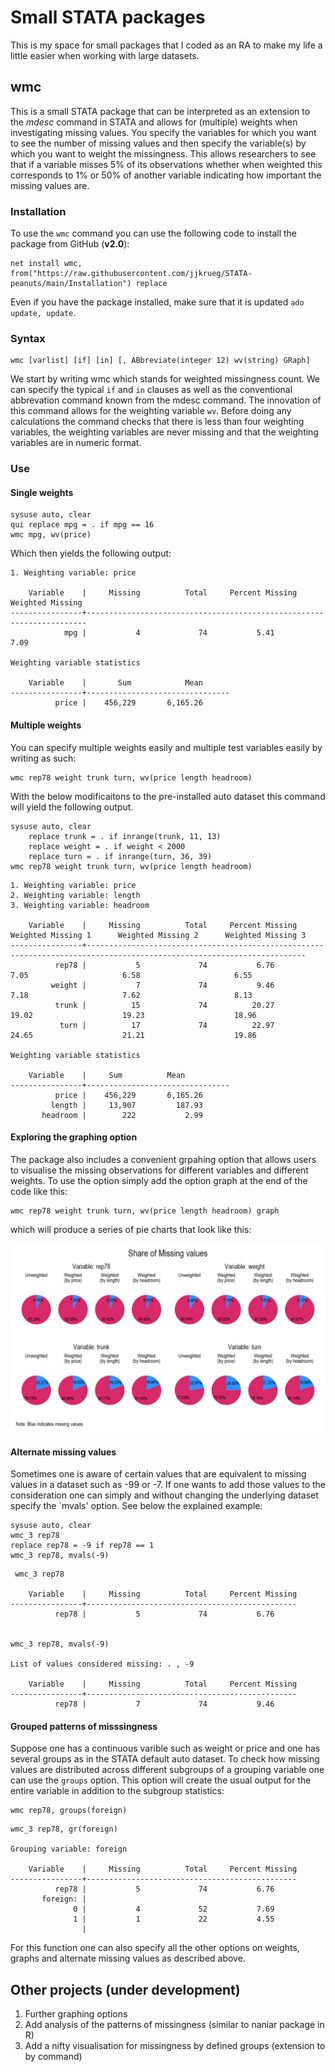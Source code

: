 # Small STATA packages
This is my space for small packages that I coded as an RA to make my life a little easier when working with large datasets. 

## wmc

This is a small STATA package that can be interpreted as an extension to the _mdesc_ command in STATA and allows for (multiple) weights when investigating missing values. You specify the variables for which you want to see the number of missing values and then specify the variable(s) by which you want to weight the missingness. This allows researchers to see that if a variable misses 5% of its observations whether when weighted this corresponds to 1% or 50% of another variable indicating how important the missing values are. 

### Installation 

To use the `wmc` command you can use the following code to install the package from GitHub (**v2.0**):

```
net install wmc, from("https://raw.githubusercontent.com/jjkrueg/STATA-peanuts/main/Installation") replace
```

Even if you have the package installed, make sure that it is updated `ado update, update`.

### Syntax

```
wmc [varlist] [if] [in] [, ABbreviate(integer 12) wv(string) GRaph]
```

We start by writing wmc which stands for weighted missingness count. We can specify the typical `if` and `in` clauses as well as the conventional abbrevation command known from the mdesc command. The innovation of this command allows for the weighting variable `wv`. Before doing any calculations the command checks that there is less than four weighting variables, the weighting variables are never missing and that the weighting variables are in numeric format. 

### Use

#### Single weights

```
sysuse auto, clear
qui replace mpg = . if mpg == 16
wmc mpg, wv(price)
```

Which then yields the following output:

```
1. Weighting variable: price

    Variable    |     Missing          Total     Percent Missing      Weighted Missing
----------------+----------------------------------------------------------------------
            mpg |           4             74           5.41           7.09

Weighting variable statistics

    Variable    |       Sum            Mean
----------------+--------------------------------
          price |    456,229       6,165.26
```

#### Multiple weights

You can specify multiple weights easily and multiple test variables easily by writing as such:

```
wmc rep78 weight trunk turn, wv(price length headroom)
```

With the below modificaitons to the pre-installed auto dataset this command will yield the following output. 

```
sysuse auto, clear
	replace trunk = . if inrange(trunk, 11, 13)
	replace weight = . if weight < 2000
	replace turn = . if inrange(turn, 36, 39)
wmc rep78 weight trunk turn, wv(price length headroom)
```

```
1. Weighting variable: price
2. Weighting variable: length
3. Weighting variable: headroom

    Variable    |     Missing          Total     Percent Missing      Weighted Missing 1      Weighted Missing 2      Weighted Missing 3
----------------+-----------------------------------------------------------------------------------------------------------------------
          rep78 |           5             74           6.76           7.05                     6.58                     6.55
         weight |           7             74           9.46           7.18                     7.62                     8.13
          trunk |          15             74          20.27          19.02                    19.23                    18.96
           turn |          17             74          22.97          24.65                    21.21                    19.86

Weighting variable statistics

    Variable    |     Sum          Mean
----------------+--------------------------------
          price |    456,229       6,165.26
         length |     13,907         187.93
       headroom |        222           2.99

```

#### Exploring the graphing option

The package also includes a convenient grpahing option that allows users to visualise the missing observations for different variables and different weights. To use the option simply add the option graph at the end of the code like this:

```
wmc rep78 weight trunk turn, wv(price length headroom) graph
```

which will produce a series of pie charts that look like this:

![Graphing Output](graph_ex1.png)

#### Alternate missing values

Sometimes one is aware of certain values that are equivalent to missing values in a dataset such as -99 or -7. If one wants to add those values to the consideration one can simply and without changing the underlying dataset specify the `mvals' option. See below the explained example:

```
sysuse auto, clear
wmc_3 rep78
replace rep78 = -9 if rep78 == 1
wmc_3 rep78, mvals(-9)
```

```
 wmc_3 rep78

    Variable    |     Missing          Total     Percent Missing
----------------+-----------------------------------------------
          rep78 |           5             74           6.76


wmc_3 rep78, mvals(-9)

List of values considered missing: . , -9 

    Variable    |     Missing          Total     Percent Missing
----------------+-----------------------------------------------
          rep78 |           7             74           9.46
```


#### Grouped patterns of misssingness

Suppose one has a continuous varible such as weight or price and one has several groups as in the STATA default auto dataset. To check how missing values are distributed across different subgroups of a grouping variable one can use the `groups` option. This option will create the usual output for the entire variable in addition to the subgroup statistics:

```
wmc rep78, groups(foreign)
```

```
wmc_3 rep78, gr(foreign)

Grouping variable: foreign

    Variable    |     Missing          Total     Percent Missing
----------------+-----------------------------------------------
          rep78 |           5             74           6.76
       foreign: |
              0 |           4             52           7.69
              1 |           1             22           4.55
                |

```

For this function one can also specify all the other options on weights, graphs and alternate missing values as described above. 

## Other projects (under development)

1. Further graphing options
2. Add analysis of the patterns of missingness (similar to naniar package in R)
3. Add a nifty visualisation for missingness by defined groups (extension to by command)

